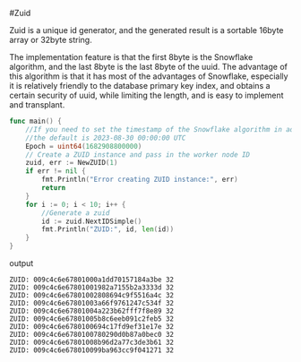 #Zuid

Zuid is a unique id generator, and the generated result is a sortable 16byte array or 32byte string.

The implementation feature is that the first 8byte is the Snowflake algorithm, and the last 8byte is the last 8byte of the uuid.
The advantage of this algorithm is that it has most of the advantages of Snowflake, especially it is relatively friendly to the database primary key index, and obtains a certain security of uuid, while limiting the length, and is easy to implement and transplant.

```go
func main() {
	//If you need to set the timestamp of the Snowflake algorithm in advance, 
	//the default is 2023-08-30 00:00:00 UTC
	Epoch = uint64(1682908800000)
	// Create a ZUID instance and pass in the worker node ID
	zuid, err := NewZUID(1)
	if err != nil {
		fmt.Println("Error creating ZUID instance:", err)
		return
	}
	for i := 0; i < 10; i++ {
		//Generate a zuid
		id := zuid.NextIDSimple()
		fmt.Println("ZUID:", id, len(id))
	}
}

```
output
```
ZUID: 009c4c6e67801000a1dd70157184a3be 32
ZUID: 009c4c6e67801001982a7155b2a3333d 32
ZUID: 009c4c6e67801002808694c9f5516a4c 32
ZUID: 009c4c6e67801003a66f9761247c534f 32
ZUID: 009c4c6e67801004a223b62fff7f8e89 32
ZUID: 009c4c6e67801005b8c6eeb091c2feb5 32
ZUID: 009c4c6e6780100694c17fd9ef31e17e 32
ZUID: 009c4c6e6780100780290d0b87a0bec0 32
ZUID: 009c4c6e67801008b96d2a77c3de3b61 32
ZUID: 009c4c6e678010099ba963cc9f041271 32
```